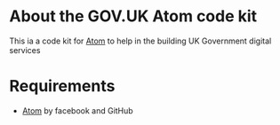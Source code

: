 # About the GOV.UK Atom code kit
This ia a code kit for [Atom](https://ide.atom.io/) to help in the building UK Government digital services

# Requirements
- [Atom](https://ide.atom.io/) by facebook and GitHub
